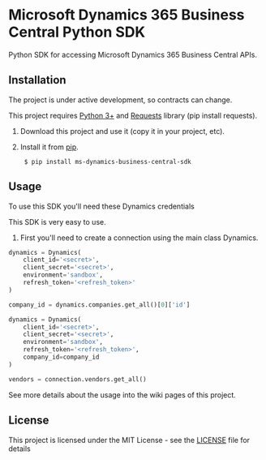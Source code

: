 # Microsoft Dynamics 365 Business Central Python SDK

Python SDK for accessing Microsoft Dynamics 365 Business Central APIs.

## Installation

The project is under active development, so contracts can change.

This project requires [Python 3+](https://www.python.org/downloads/) and [Requests](https://pypi.org/project/requests/) library (pip install requests).

1. Download this project and use it (copy it in your project, etc).
2. Install it from [pip](https://pypi.org).
        
        $ pip install ms-dynamics-business-central-sdk

## Usage

To use this SDK you'll need these Dynamics credentials

This SDK is very easy to use.
1. First you'll need to create a connection using the main class Dynamics.
```python
dynamics = Dynamics(
    client_id='<secret>',
    client_secret='<secret>',
    environment='sandbox',
    refresh_token='<refresh_token>'
)

company_id = dynamics.companies.get_all()[0]['id']

dynamics = Dynamics(
    client_id='<secret>',
    client_secret='<secret>',
    environment='sandbox',
    refresh_token='<refresh_token>',
    company_id=company_id
)

vendors = connection.vendors.get_all()
```


See more details about the usage into the wiki pages of this project.

## License

This project is licensed under the MIT License - see the [LICENSE](LICENSE) file for details